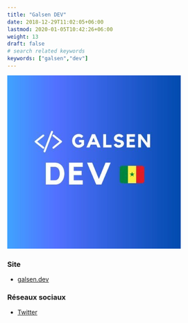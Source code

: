 ```yaml
---
title: "Galsen DEV"
date: 2018-12-29T11:02:05+06:00
lastmod: 2020-01-05T10:42:26+06:00
weight: 13
draft: false
# search related keywords
keywords: ["galsen","dev"]
---
```


![Logo](logo.jpg "logo")

### Site

- [galsen.dev](https://www.galsen.dev)

### Réseaux sociaux

- [Twitter](https://twitter.com/galsendev221)